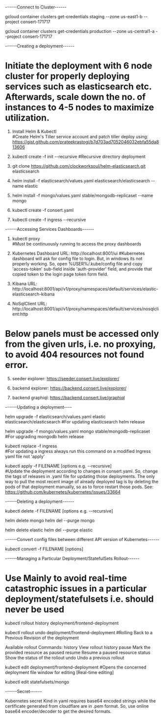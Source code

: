 ------Connect to Cluster------

gcloud container clusters get-credentials staging --zone us-east1-b --project consert-171717

gcloud container clusters get-credentials production --zone us-central1-a --project consert-171717

------Creating a deployment------
# Initiate the deployment with 6 node cluster for properly deploying services such as elasticsearch etc.       Afterwards, scale down the no. of instances to 4-5 nodes to maximize utilization.

1. Install Helm & Kubectl   
#Create Helm's Tiller service account and patch tiller deploy using: https://gist.github.com/prateekrastogi/b7d703ad7052046032ebfa55da813606  

2. kubectl create -f init --recursive         #Recursive directory deployment

3. git clone https://github.com/clockworksoul/helm-elasticsearch.git elasticsearch

4. helm install -f elasticsearch/values.yaml elasticsearch/elasticsearch --name elastic

5. helm install -f mongo/values.yaml stable/mongodb-replicaset --name mongo

6. kubectl create -f consert.yaml

7. kubectl create -f ingress --recursive

------Accessing Services Dashboards------

1. kubectl proxy                       
    #Must be continuously running to access the proxy dashboards

2. Kubernetes Dashboard URL: http://localhost:8001/ui
    #Kubernetes dashboard will ask for config file to login. But, in windows its not properly working. So, open %USER%/.kube/config file and copy 'access-token' sub-field inside 'auth-provider' field, and provide that copied token to the login page token form field.

3. Kibana URL: http://localhost:8001/api/v1/proxy/namespaces/default/services/elastic-elasticsearch-kibana

4. NoSqlClient URL: http://localhost:8001/api/v1/proxy/namespaces/default/services/nosqlclient:http

# Below panels must be accessed only from the given urls, i.e. no proxying, to avoid 404 resources not found error.
5. seeder explorer: https://seeder.consert.live/explorer/

6. backend explorer: https://backend.consert.live/explorer/

7. backend graphiql: https://backend.consert.live/graphiql 

------Updating a deployment----

helm upgrade -f elasticsearch/values.yaml elastic elasticsearch/elasticsearch
#For updating elasticsearch helm release

helm upgrade -f mongo/values.yaml mongo stable/mongodb-replicaset
#For upgrading mongodb helm release 

kubectl replace -f ingress                    
#For updating a ingress always run this command on a modified Ingress yaml file not 'apply'

kubectl apply -f FILENAME [options e.g. --recursive]                 
#Update the deployment according to changes in consert.yaml. So, change the tags of releases in .yaml file for updating those deployments. The only way to pull the most recent image of already deployed tag is by deleting the pods of that deployment manually, so as to force restart those pods. See: https://github.com/kubernetes/kubernetes/issues/33664 

------Deleting a deployment------

kubectl delete -f FILENAME [options e.g. --recursive]

helm delete mongo
helm del --purge mongo

helm delete elastic
helm del --purge elastic

------Convert config files between different API version of Kubernetes------

kubectl convert -f FILENAME [options]


------Managing a Particular Deployment/StatefulSets Rollout------

# Use Mainly to avoid real-time catastrophic issues in a particular deployment/statefulsets i.e.     should never be used

kubectl rollout history deployment/frontend-deployment

kubectl rollout undo deployment/frontend-deployment   #Rolling Back to a Previous Revision of the deployment

Available rollout Commands:
  history     View rollout history
  pause       Mark the provided resource as paused
  resume      Resume a paused resource
  status      Show the status of the rollout
  undo        Undo a previous rollout

kubectl edit deployment/frontend-deployment      #Opens the concerned deployment file window for editing [Real-time editing]

kubectl edit statefulsets/mongo


------Secret------

Kubernetes secret Kind in yaml requires base64 encoded strings while the certificate generated from cloudflare are in .pem format.
So, use online base64 encoder/decoder to get the desired formats.